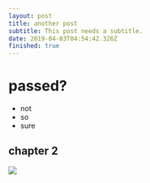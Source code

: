 ```yaml
---
layout: post
title: another post
subtitle: This post needs a subtitle.
date: 2019-04-03T04:54:42.326Z
finished: true
---
```

# passed?

* not
* so
* sure

## chapter 2

![](/netlifycmstest/images/uploads/user-2-icon.png)
